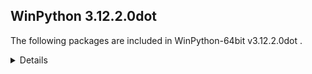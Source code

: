 ## WinPython 3.12.2.0dot 

The following packages are included in WinPython-64bit v3.12.2.0dot .

<details>

### Tools

Name | Version | Description
-----|---------|------------


### Python packages

Name | Version | Description
-----|---------|------------
[Python](http://www.python.org/) | 3.12.2 | Python programming language with standard library
[build](https://pypi.org/project/build) | 1.0.3 | A simple, correct Python build frontend
[colorama](https://pypi.org/project/colorama) | 0.4.6 | Cross-platform colored terminal text.
[msvc_runtime](https://pypi.org/project/msvc_runtime) | 14.38.33130 | Install the Microsoft&#8482; Visual C++&#8482; runtime DLLs to the sys.prefix and Scripts directories
[packaging](https://pypi.org/project/packaging) | 22.0 | Core utilities for Python packages
[pip](https://pypi.org/project/pip) | 24.0 | The PyPA recommended tool for installing Python packages.
[pyproject_hooks](https://pypi.org/project/pyproject_hooks) | 1.0.0 | Wrappers to call pyproject.toml-based build backend hooks.
[setuptools](https://pypi.org/project/setuptools) | 69.0.3 | Easily download, build, install, upgrade, and uninstall Python packages
[sqlite_bro](https://pypi.org/project/sqlite_bro) | 0.12.2 | a graphic SQLite Client in 1 Python file
[wheel](https://pypi.org/project/wheel) | 0.42.0 | A built-package format for Python
[winpython](http://winpython.github.io/) | 7.1.20240208 | WinPython distribution tools, including WPPM

</details>
